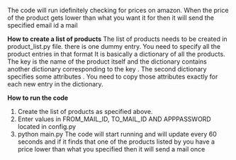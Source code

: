 The code will run idefinitely checking for prices on amazon. When the price of the product gets lower than what you want it for then it will send the specified email id a mail 

**How to create a list of products**
The list of products needs to be created in product_list.py file. there is one dummy entry. You need to specify all the product entries in that format
It is basically a dictionary of all the products. The key is the name of the product itself and the dictionary contains another dictionary corresponding to the key .
The second dictionary specifies some attributes . You need to copy those attributes exactly for each new entry in the dictionary.

**How to run the code**
1. Create the list of products as specified above.
2. Enter values in FROM_MAIL_ID, TO_MAIL_ID AND APPPASSWORD located in config.py
3. python main.py
The code will start running and will update every 60 seconds and if it finds that one of the products listed by you have a price lower than what you specified then it will send a mail once